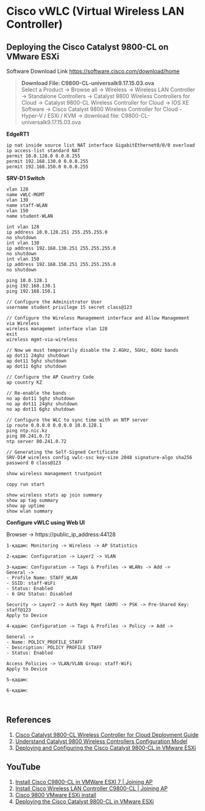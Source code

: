 # Cisco vWLC (Virtual Wireless LAN Controller)

## Deploying the Cisco Catalyst 9800-CL on VMware ESXi

Software Download Link
https://software.cisco.com/download/home

> **Download File: C9800-CL-universalk9.17.15.03.ova**  
> Select a Product -> Browse all -> Wireless -> Wireless LAN Controller -> Standalone Controllers -> Catalyst 9800 Wireless Controllers for Cloud -> Catalyst 9800-CL Wireless Controller for Cloud -> IOS XE Software -> Cisco Catalyst 9800 Wireless Controller for Cloud - Hyper-V / ESXi / KVM -> download file: C9800-CL-universalk9.17.15.03.ova

**EdgeRT1**
```shell
ip nat inside source list NAT interface GigabitEthernet0/0/0 overload
ip access-list standard NAT
permit 10.0.128.0 0.0.0.255
permit 192.168.130.0 0.0.0.255
permit 192.168.150.0 0.0.0.255
```

**SRV-D1 Switch**
```shell
vlan 128
name vWLC-MGMT
vlan 130
name staff-WLAN
vlan 150
name student-WLAN

int vlan 128
ip address 10.0.128.251 255.255.255.0
no shutdown
int vlan 130
ip address 192.168.130.251 255.255.255.0
no shutdown
int vlan 150
ip address 192.168.150.251 255.255.255.0
no shutdown

ping 10.0.128.1
ping 192.168.130.1
ping 192.168.150.1

// Configure the Administrator User
username student privilege 15 secret class@123

// Configure the Wireless Management interface and Allow Management via Wireless 
wireless managemet interface vlan 128
exit
wireless mgmt-via-wireless

// Now we must temporarily disable the 2.4GHz, 5GHz, 6GHz bands
ap dot11 24ghz shutdown
ap dot11 5ghz shutdown
ap dot11 6ghz shutdown

// Configure the AP Country Code
ap country KZ

// Re-enable the bands
no ap dot11 5ghz shutdown
no ap dot11 24ghz shutdown
no ap dot11 6ghz shutdown

// Configure the WLC to sync time with an NTP server
ip route 0.0.0.0 0.0.0.0 10.0.128.1
ping ntp.nic.kz
ping 80.241.0.72
ntp server 80.241.0.72

// Generating the Self-Signed Certificate
SRV-D1# wireless config vwlc-ssc key-size 2048 signature-algo sha256 password 0 class@123

show wireless management trustpoint

copy run start
```
```shell
show wireless stats ap join summary
show ap tag summary
show ap uptime
show wlan summary
```

**Configure vWLC using Web UI**

Browser -> https://public_ip_address:44128

```shell
1-қадам: Monitoring -> Wireless -> AP Statistics
```

```shell
2-қадам: Configuration -> Layer2 -> VLAN
```

```shell
3-қадам: Configuration -> Tags & Profiles -> WLANs -> Add ->
General ->
- Profile Name: STAFF_WLAN
- SSID: staff-WiFi
- Status: Enabled
- 6 GHz Status: Disabled

Security -> Layer2 -> Auth Key Mgmt (AKM) -> PSK -> Pre-Shared Key: staff@123
Apply to Device
```

```shell
4-қадам: Configuration -> Tags & Profiles -> Policy -> Add -> 

General ->
- Name: POLICY_PROFILE_STAFF
- Description: POLICY PROFILE STAFF
- Status: Enabled

Access Policies -> VLAN/VLAN Group: staff-WiFi
Apply to Device
```

```shell
5-қадам: 
```

```shell
6-қадам: 
```

```shell
```
```shell
```

## References
1) [Cisco Catalyst 9800-CL Wireless Controller for Cloud Deployment Guide](https://www.cisco.com/c/en/us/td/docs/wireless/controller/9800/technical-reference/c9800-cl-dg.html)
2) [Understand Catalyst 9800 Wireless Controllers Configuration Model](https://www.cisco.com/c/en/us/support/docs/wireless/catalyst-9800-series-wireless-controllers/213911-understand-catalyst-9800-wireless-contro.html)
3) [Deploying and Configuring the Cisco Catalyst 9800-CL in VMware ESXi](https://www.wifireference.com/2019/08/24/cisco-catalyst-9800-cl-deployment-guide/)

## YouTube
1) [Install Cisco C9800-CL in VMWare ESXI 7 | Joining AP](https://youtu.be/mI6q8pkXKZI)
2) [Install Cisco Wireless LAN Controller C9800-CL | Joining AP](https://youtu.be/ef4amrMiyaY)
3) [Cisco 9800 VMware ESXi install](https://youtu.be/S4qYimtm2mQ)
4) [Deploying the Cisco Catalyst 9800-CL in VMware ESXi](https://youtu.be/DqqjF2FH_Zw)
